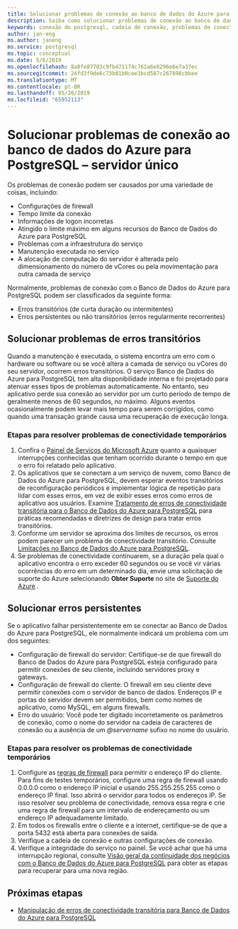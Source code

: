 ```yaml
---
title: Solucionar problemas de conexão ao banco de dados do Azure para PostgreSQL – servidor único
description: Saiba como solucionar problemas de conexão ao banco de dados do Azure para PostgreSQL – servidor único.
keywords: conexão do postgresql, cadeia de conexão, problemas de conectividade, erro transitório, erro de conexão
author: jan-eng
ms.author: janeng
ms.service: postgresql
ms.topic: conceptual
ms.date: 5/6/2019
ms.openlocfilehash: 8a0fe87703c9fb471174c761a6e8296e6e7a37ec
ms.sourcegitcommit: 24fd3f9de6c73b01b0cee3bcd587c267898cbbee
ms.translationtype: MT
ms.contentlocale: pt-BR
ms.lasthandoff: 05/20/2019
ms.locfileid: "65952113"
---
```

# <a name="troubleshoot-connection-issues-to-azure-database-for-postgresql---single-server"></a>Solucionar problemas de conexão ao banco de dados do Azure para PostgreSQL – servidor único

Os problemas de conexão podem ser causados por uma variedade de coisas, incluindo:

* Configurações de firewall
* Tempo limite da conexão
* Informações de logon incorretas
* Atingido o limite máximo em alguns recursos do Banco de Dados do Azure para PostgreSQL
* Problemas com a infraestrutura do serviço
* Manutenção executada no serviço
* A alocação de computação do servidor é alterada pelo dimensionamento do número de vCores ou pela movimentação para outra camada de serviço

Normalmente, problemas de conexão com o Banco de Dados do Azure para PostgreSQL podem ser classificados da seguinte forma:

* Erros transitórios (de curta duração ou intermitentes)
* Erros persistentes ou não transitórios (erros regularmente recorrentes)

## <a name="troubleshoot-transient-errors"></a>Solucionar problemas de erros transitórios

Quando a manutenção é executada, o sistema encontra um erro com o hardware ou software ou se você altera a camada de serviço ou vCores do seu servidor, ocorrem erros transitórios. O serviço Banco de Dados do Azure para PostgreSQL tem alta disponibilidade interna e foi projetado para atenuar esses tipos de problemas automaticamente. No entanto, seu aplicativo perde sua conexão ao servidor por um curto período de tempo de geralmente menos de 60 segundos, no máximo. Alguns eventos ocasionalmente podem levar mais tempo para serem corrigidos, como quando uma transação grande causa uma recuperação de execução longa.

### <a name="steps-to-resolve-transient-connectivity-issues"></a>Etapas para resolver problemas de conectividade temporários

1. Confira o [Painel de Serviços do Microsoft Azure](https://azure.microsoft.com/status) quanto a quaisquer interrupções conhecidas que tenham ocorrido durante o tempo em que o erro foi relatado pelo aplicativo.
2. Os aplicativos que se conectam a um serviço de nuvem, como Banco de Dados do Azure para PostgreSQL, devem esperar eventos transitórios de reconfiguração periódicos e implementar lógica de repetição para lidar com esses erros, em vez de exibir esses erros como erros de aplicativo aos usuários. Examine [Tratamento de erros de conectividade transitória para o Banco de Dados do Azure para PostgreSQL](concepts-connectivity.md) para práticas recomendadas e diretrizes de design para tratar erros transitórios.
3. Conforme um servidor se aproxima dos limites de recursos, os erros podem parecer um problema de conectividade transitório. Consulte [Limitações no Banco de Dados do Azure para PostgreSQL](concepts-limits.md).
4. Se problemas de conectividade continuarem, se a duração pela qual o aplicativo encontra o erro exceder 60 segundos ou se você vir várias ocorrências do erro em um determinado dia, envie uma solicitação de suporte do Azure selecionando **Obter Suporte** no site de [Suporte do Azure](https://azure.microsoft.com/support/options) .

## <a name="troubleshoot-persistent-errors"></a>Solucionar erros persistentes

Se o aplicativo falhar persistentemente em se conectar ao Banco de Dados do Azure para PostgreSQL, ele normalmente indicará um problema com um dos seguintes:

* Configuração de firewall do servidor: Certifique-se de que firewall do Banco de Dados do Azure para PostgreSQL esteja configurado para permitir conexões de seu cliente, incluindo servidores proxy e gateways.
* Configuração de firewall do cliente: O firewall em seu cliente deve permitir conexões com o servidor de banco de dados. Endereços IP e portas do servidor devem ser permitidos, bem como nomes de aplicativo, como MySQL, em alguns firewalls.
* Erro do usuário: Você pode ter digitado incorretamente os parâmetros de conexão, como o nome do servidor na cadeia de caracteres de conexão ou a ausência de um  *\@servername* sufixo no nome do usuário.

### <a name="steps-to-resolve-persistent-connectivity-issues"></a>Etapas para resolver os problemas de conectividade temporários

1. Configure as [regras de firewall](howto-manage-firewall-using-portal.md) para permitir o endereço IP do cliente. Para fins de testes temporários, configure uma regra de firewall usando 0.0.0.0 como o endereço IP inicial e usando 255.255.255.255 como o endereço IP final. Isso abrirá o servidor para todos os endereços IP. Se isso resolver seu problema de conectividade, remova essa regra e crie uma regra de firewall para um intervalo de endereçamento ou um endereço IP adequadamente limitado.
2. Em todos os firewalls entre o cliente e a internet, certifique-se de que a porta 5432 está aberta para conexões de saída.
3. Verifique a cadeia de conexão e outras configurações de conexão.
4. Verifique a integridade do serviço no painel. Se você achar que há uma interrupção regional, consulte [Visão geral da continuidade dos negócios com o Banco de Dados do Azure para PostgreSQL](concepts-business-continuity.md) para obter as etapas para recuperar para uma nova região.

## <a name="next-steps"></a>Próximas etapas

* [Manipulação de erros de conectividade transitória para Banco de Dados do Azure para PostgreSQL](concepts-connectivity.md)
